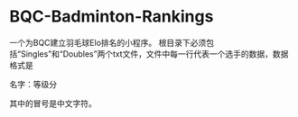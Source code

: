 # BQC-Badminton-Rankings
一个为BQC建立羽毛球Elo排名的小程序。
根目录下必须包括“Singles”和“Doubles”两个txt文件，文件中每一行代表一个选手的数据，数据格式是

名字：等级分

其中的冒号是中文字符。
